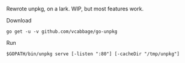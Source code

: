 Rewrote unpkg, on a lark. WIP, but most features work.

Download
```
go get -u -v github.com/vcabbage/go-unpkg
```

Run
```
$GOPATH/bin/unpkg serve [-listen ":80"] [-cacheDir "/tmp/unpkg"]
```